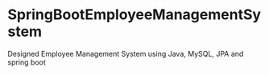 # SpringBootEmployeeManagementSystem
Designed Employee Management System using Java, MySQL, JPA and spring boot

